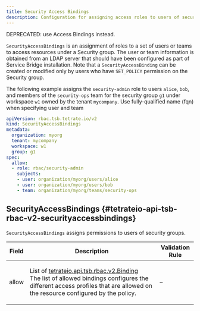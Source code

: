 ```yaml
---
title: Security Access Bindings
description: Configuration for assigning access roles to users of security groups.
---
```




<!-- WARNING: This page is generated. Please take a look at extensions/plugin-service-bridge-api-docs/src/files/doc/page.ejs -->

DEPRECATED: use Access Bindings instead.

`SecurityAccessBindings` is an assignment of roles to a set of users or
teams to access resources under a Security group.  The user or team
information is obtained from an LDAP server that should have been
configured as part of Service Bridge installation. Note that a
`SecurityAccessBinding` can be created or modified only by users who
have `SET_POLICY` permission on the Security group.

The following example assigns the `security-admin` role to users
`alice`, `bob`, and members of the `security-ops` team for
the security group `g1` under workspace `w1` owned by the tenant
`mycompany`. Use fully-qualified name (fqn) when specifying user and team

```yaml
apiVersion: rbac.tsb.tetrate.io/v2
kind: SecurityAccessBindings
metadata:
  organization: myorg
  tenant: mycompany
  workspace: w1
  group: g1
spec:
  allow:
  - role: rbac/security-admin
    subjects:
    - user: organization/myorg/users/alice
    - user: organization/myorg/users/bob
    - team: organization/myorg/teams/security-ops
```





## SecurityAccessBindings {#tetrateio-api-tsb-rbac-v2-securityaccessbindings}

`SecurityAccessBindings` assigns permissions to users of security groups.



  
<div class="generated-table"></div>

<table>
<thead>
<tr>
<th>Field</th>
<th class="description">Description</th>
<th>Validation Rule</th>
</tr>
</thead>
    
<tr>
<td>


allow

</td>

<td>

List of [tetrateio.api.tsb.rbac.v2.Binding](../../../tsb/rbac/v2/binding#tetrateio-api-tsb-rbac-v2-binding) <br/> The list of allowed bindings configures the different access profiles that
are allowed on the resource configured by the policy.

</td>

<td>

&ndash;

</td>
</tr>
    
</table>
  



